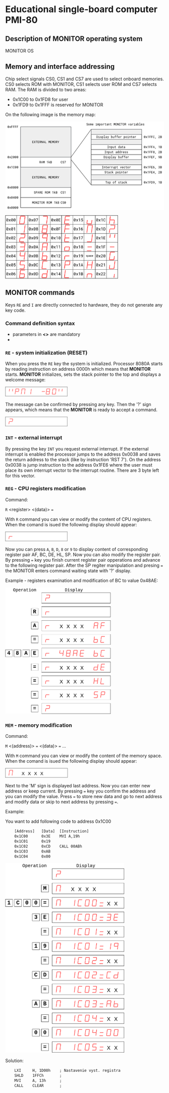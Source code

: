 # Educational single-board computer PMI-80

## Description of MONITOR operating system

MONITOR OS 

## Memory and interface addressing

Chip select signals CS0, CS1 and CS7 are used to select onboard memories. CS0 selects ROM with MONITOR, CS1 selects user ROM and CS7 selects RAM.
The RAM is divided to two areas:
 - 0x1C00 to 0x1FD8 for user
 - 0x1FD9 to 0x1FFF is reserved for MONITOR

On the following image is the memory map:

![Memory map](docs/memory_map.png)


<img src="docs/character_table.png" height="200" />


## MONITOR commands

Keys `RE` and `I` are directly connected to hardware, they do not generate any key code.

### Command  definition syntax

- parameters in **<>** are mandatory
- 
### `RE` - system initialization (RESET)
When you press the `RE` key the system is initialized. Processor 8080A starts by reading instruction on address 0000h which means that **MONITOR** starts. **MONITOR** initializes, sets the stack pointer to the top and displays a welcome message:

<!---
![Memory map](docs/display_init.png)
--->
<img src="docs/display_init.png" height="30" />


The message can be confirmed by pressing any key. Then the '?' sign appears, which means that the **MONITOR** is ready to accept a command.

<img src="docs/display_question_sign.png" height="30" />


### `INT` - external interrupt

By pressing the key `INT` you request external interrupt. If the external interrupt is enabled the processor jumps to the address 0x0038 and saves the return address to the stack (like by instruction 'RST 7').
On the address 0x0038 is jump instruction to the address 0x1FE6 where the user must place its own interrupt vector to the interrupt routine. There are 3 byte left for this vector.

### `REG` - CPU registers modification

Command:

`R` \<register\> <(data)> `=`

With `R` command you can view or modify the content of CPU registers. When the comand is isued the following display should appear:

<img src="docs/display_reg_sign.png" height="30" />

Now you can press `A`, `B`, `D`, `8` or `9` to display content of corresponding register pair AF, BC, DE, HL, SP. Now you can also modify the register pair. By pressing `=` key you finish current register pair opperations and advance to the following register pair. After the SP regiter manipulation and presing `=` the MONITOR enters command waiting state with '?' display.

Example - registers examination and modification of BC to value 0x48AE:

<img src="docs/display_example_reg.png" height="400" />

### `MEM` - memory modification

Command:

`M` \<(address)\> `=` <(data)> `=` ...

With `M` command you can view or modify the content of the memory space. When the comand is isued the following display should appear:

<img src="docs/display_mem_sign.png" height="30" />

Next to the 'M' sign is displayed last address. Now you can enter new address or keep current. By pressing `=` key you confirm the address and you can modify the value. Press `=` to store new data and go to next address and modify data or skip to next address by pressing `=`.

Example:

You want to add following code to address 0x1C00

```none
	[Address]	[Data]	[Instruction]
	0x1C00		0x3E	MVI A,19h
	0x1C01		0x19
	0x1C02		0xCD	CALL 00ABh
	0x1C03		0xAB	
	0x1C04		0x00
```


<img src="docs/display_example_mem.png" height="600" />




Solution:
```none
	LXI		H, 1D00h	; Nastavenie vyst. registra
	SHLD 	1FFCh		;
	MVI		A, 13h		;
	CALL	CLEAR		; 
```
